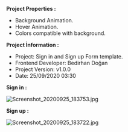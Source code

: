 **Project Properties :**

- Background Animation. 
- Hover Animation. 
- Colors compatible with background. 

**Project İnformation :**

- Project: Sign in and Sign up Form template.
- Frontend Developer: Bedirhan Doğan
- Project Version: v1.0.0
- Date: 25/09/2020 03:30


**Sign in :**

![Screenshot_20200925_183753.jpg](https://user-images.githubusercontent.com/59766658/94286954-5bc70600-ff5e-11ea-9e51-f9d0c8179c62.jpg)

**Sign up :**

![Screenshot_20200925_183722.jpg](https://user-images.githubusercontent.com/59766658/94287138-9a5cc080-ff5e-11ea-942c-66455be9cd7f.jpg)
